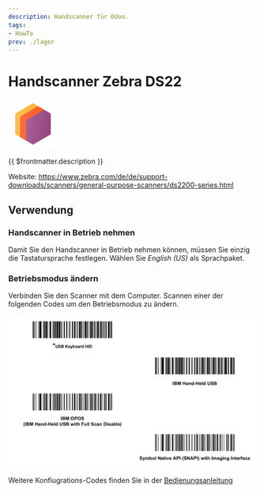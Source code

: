 ```yaml
---
description: Handscanner für Odoo.
tags:
- HowTo
prev: ./lager
---
```

# Handscanner Zebra DS22
![icons_odoo_stock](assets/icons_odoo_stock.png)

{{ $frontmatter.description }}

Website: <https://www.zebra.com/de/de/support-downloads/scanners/general-purpose-scanners/ds2200-series.html>

## Verwendung

### Handscanner in Betrieb nehmen

Damit Sie den Handscanner in Betrieb nehmen können, müssen Sie einzig die Tastatursprache festlegen. Wählen Sie *English (US)* als Sprachpaket.

### Betriebsmodus ändern

Verbinden Sie den Scanner mit dem Computer. Scannen einer der folgenden Codes um den Betriebsmodus zu ändern.

![](assets/Handscanner%20Zebra%20DS22.png)

Weitere Konfiugrations-Codes finden Sie in der [Bedienungsanleitung](https://www.zebra.com/content/dam/zebra_new_ia/en-us/manuals/barcode-scanners/ds2208-qsg-en.pdf)